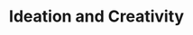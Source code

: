 ---
layout: topic
permalink: /learning/ideation-and-creativity/
id: ideation
title: Ideation and Creativity
hide_navigation: true
infos:
  title: Ideation and Creativity
  days: 19
  description: Learn the design and creativity process in one month
resources:
  - title: Steal Like An Artist — Austin Kleon
    url: https://www.amazon.com/Steal-Like-Artist-Things-Creative/dp/0761169253
projects_ideas:
  - title: Design a landing page for your portfolio
  - title: Start a drawing book
  - title: Paint a masterpiece
  - title: Produce a song
  - title: Make something (anything related to building works)
experiences:
  - title: How I learnt how to steal like an artist in a month and designed & built my new company’s website
    url: https://medium.com/learning-lab/4-how-i-learnt-how-to-steal-like-an-artist-in-a-month-and-designed-built-my-new-companys-c5c68ffcf251
    source: medium.com
    author: Sandoche Adittane   
---